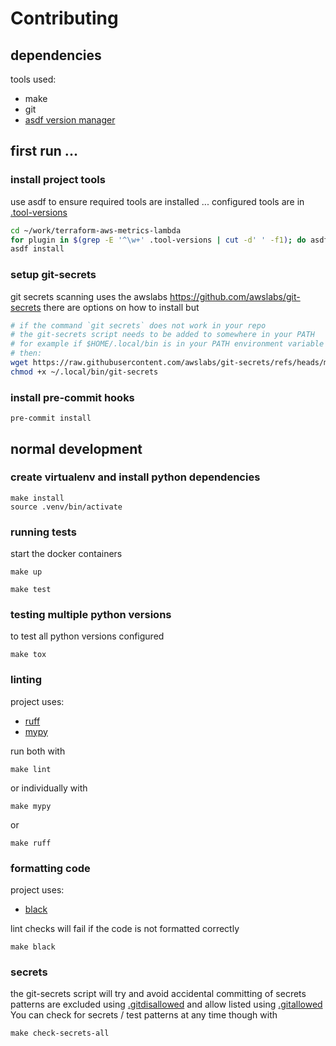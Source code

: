 # Contributing

## dependencies
tools used:
- make
- git
- [asdf version manager](https://asdf-vm.com/guide/getting-started.html)

## first run ...

### install project tools
use asdf to ensure required tools are installed ... configured tools are in  [.tool-versions](.tool-versions)
```bash
cd ~/work/terraform-aws-metrics-lambda
for plugin in $(grep -E '^\w+' .tool-versions | cut -d' ' -f1); do asdf plugin add $plugin; done
asdf install
```

### setup git-secrets
git secrets scanning uses the awslabs https://github.com/awslabs/git-secrets there are options on how to install but
```bash
# if the command `git secrets` does not work in your repo
# the git-secrets script needs to be added to somewhere in your PATH
# for example if $HOME/.local/bin is in your PATH environment variable
# then:
wget https://raw.githubusercontent.com/awslabs/git-secrets/refs/heads/master/git-secrets -O ~/.local/bin/git-secrets
chmod +x ~/.local/bin/git-secrets
```

### install pre-commit hooks
```shell
pre-commit install
```

## normal development

### create virtualenv and install python dependencies

```shell
make install
source .venv/bin/activate
```

### running tests
start the docker containers
```shell
make up
```

```shell
make test
```

### testing multiple python versions
to test all python versions configured
```shell
make tox
```


### linting
project uses:
- [ruff](https://docs.astral.sh/ruff/)
- [mypy](https://pypi.org/project/mypy/)

run both with
```shell
make lint
```
or individually with
```shell
make mypy
```
or
```shell
make ruff
```


### formatting code
project uses:
- [black](https://pypi.org/project/black/)

lint checks will fail if the code is not formatted correctly

```shell
make black
```


### secrets
the git-secrets script will try and avoid accidental committing of secrets
patterns are excluded using  [.gitdisallowed](.gitdisallowed) and allow listed using  [.gitallowed](.gitallowed)
You can check for secrets / test patterns at any time though with
```shell
make check-secrets-all
```
